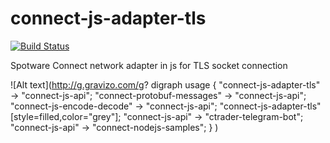# connect-js-adapter-tls
[![Build Status](https://travis-ci.org/spotware/connect-js-adapter-tls.svg?branch=master)](https://travis-ci.org/spotware/connect-js-adapter-tls)

Spotware Connect network adapter in js for TLS socket connection

![Alt text](http://g.gravizo.com/g?
  digraph usage {
    "connect-js-adapter-tls" -> "connect-js-api";
    "connect-protobuf-messages" -> "connect-js-api";
    "connect-js-encode-decode" -> "connect-js-api";
    "connect-js-adapter-tls" [style=filled,color="grey"];
    "connect-js-api" -> "ctrader-telegram-bot";
    "connect-js-api" -> "connect-nodejs-samples";
  }
)
